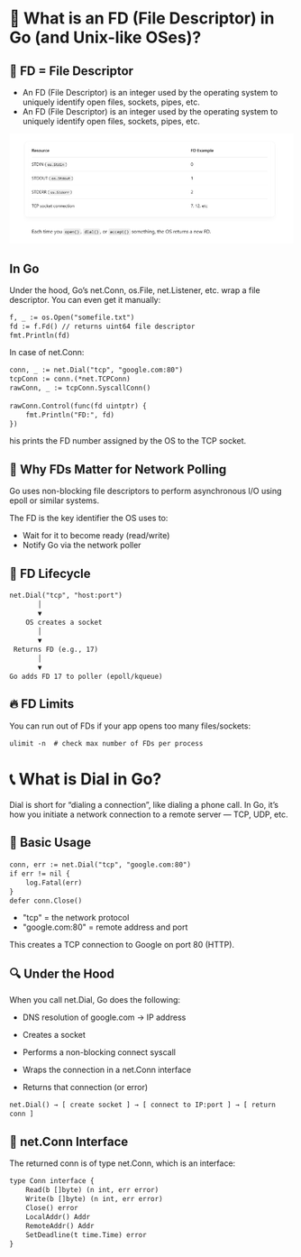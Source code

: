 # 🔧 What is an FD (File Descriptor) in Go (and Unix-like OSes)?

## 🧠 FD = File Descriptor

- An FD (File Descriptor) is an integer used by the operating system to uniquely identify open files, sockets, pipes, etc.
- An FD (File Descriptor) is an integer used by the operating system to uniquely identify open files, sockets, pipes, etc.

![](./image/Screenshot_8.png)

## In Go

Under the hood, Go’s net.Conn, os.File, net.Listener, etc. wrap a file descriptor. You can even get it manually: <br>

```
f, _ := os.Open("somefile.txt")
fd := f.Fd() // returns uint64 file descriptor
fmt.Println(fd)

```

In case of net.Conn: <br>

```
conn, _ := net.Dial("tcp", "google.com:80")
tcpConn := conn.(*net.TCPConn)
rawConn, _ := tcpConn.SyscallConn()

rawConn.Control(func(fd uintptr) {
    fmt.Println("FD:", fd)
})

```

his prints the FD number assigned by the OS to the TCP socket. <br>

## 🔄 Why FDs Matter for Network Polling

Go uses non-blocking file descriptors to perform asynchronous I/O using epoll or similar systems. <br>

The FD is the key identifier the OS uses to: <br>

- Wait for it to become ready (read/write)
- Notify Go via the network poller

## 🧬 FD Lifecycle

```
net.Dial("tcp", "host:port")
       │
       ▼
    OS creates a socket
       │
       ▼
 Returns FD (e.g., 17)
       │
       ▼
Go adds FD 17 to poller (epoll/kqueue)

```

## 🔥 FD Limits

You can run out of FDs if your app opens too many files/sockets: <br>

```
ulimit -n  # check max number of FDs per process

```

# 📞 What is Dial in Go?

Dial is short for “dialing a connection”, like dialing a phone call. In Go, it’s how you initiate a network connection to a remote server — TCP, UDP, etc. <br>

## 🚀 Basic Usage

```
conn, err := net.Dial("tcp", "google.com:80")
if err != nil {
    log.Fatal(err)
}
defer conn.Close()

```

- "tcp" = the network protocol
- "google.com:80" = remote address and port

This creates a TCP connection to Google on port 80 (HTTP). <br>

## 🔍 Under the Hood

When you call net.Dial, Go does the following: <br>

- DNS resolution of google.com → IP address

- Creates a socket

- Performs a non-blocking connect syscall

- Wraps the connection in a net.Conn interface

- Returns that connection (or error)

```
net.Dial() → [ create socket ] → [ connect to IP:port ] → [ return conn ]

```

## 🧠 net.Conn Interface

The returned conn is of type net.Conn, which is an interface: <br>

```
type Conn interface {
    Read(b []byte) (n int, err error)
    Write(b []byte) (n int, err error)
    Close() error
    LocalAddr() Addr
    RemoteAddr() Addr
    SetDeadline(t time.Time) error
}

```

